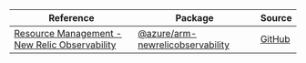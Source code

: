 | Reference | Package | Source |
|---|---|---|
|[Resource Management - New Relic Observability](arm-newrelicobservability-readme.md)|[@azure/arm-newrelicobservability](https://www.npmjs.com/package/@azure/arm-newrelicobservability)|[GitHub](https://github.com/Azure/azure-sdk-for-js/blob/main/sdk/newrelicobservability/arm-newrelicobservability)|
